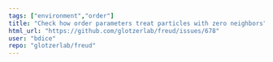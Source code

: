 ```yaml
---
tags: ["environment","order"]
title: "Check how order parameters treat particles with zero neighbors"
html_url: "https://github.com/glotzerlab/freud/issues/678"
user: "bdice"
repo: "glotzerlab/freud"
---
```


